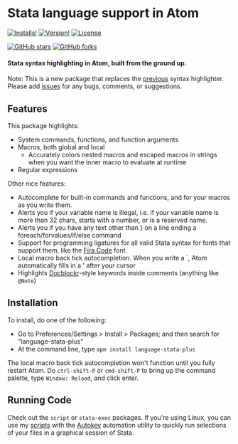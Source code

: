 # Stata language support in Atom
[![Installs!](https://img.shields.io/apm/dm/language-stata.svg?style=flat-square)](https://atom.io/packages/language-stata)
[![Version!](https://img.shields.io/apm/v/language-stata.svg?style=flat-square)](https://atom.io/packages/language-stata)
[![License](https://img.shields.io/apm/l/language-stata.svg?style=flat-square)](https://github.com/kylebarron/language-stata/blob/master/LICENSE)

[![GitHub stars](https://img.shields.io/github/stars/kylebarron/language-stata.svg?style=social&label=Star)](https://github.com/kylebarron/language-stata)
[![GitHub forks](https://img.shields.io/github/forks/kylebarron/language-stata.svg?style=social&label=Fork)](https://github.com/kylebarron/language-stata)

#### Stata syntax highlighting in Atom, built from the ground up.

Note: This is a new package that replaces the [previous](https://github.com/benwhalley/atom-language-stata) syntax highlighter. Please add [issues](https://github.com/kylebarron/language-stata/issues) for any bugs, comments, or suggestions.

## Features

This package highlights:
- System commands, functions, and function arguments
- Macros, both global and local
    - Accurately colors nested macros and escaped macros in strings when you want the inner macro to evaluate at runtime
- Regular expressions

Other nice features:
- Autocomplete for built-in commands and functions, and for your macros as you write them.
- Alerts you if your variable name is illegal, i.e. if your variable name is more than 32 chars, starts with a number, or is a reserved name.
- Alerts you if you have any text other than } on a line ending a foreach/forvalues/if/else command
- Support for programming ligatures for all valid Stata syntax for fonts that support them, like the [Fira Code](https://github.com/tonsky/FiraCode) font.
- Local macro back tick autocompletion. When you write a `, Atom automatically fills in a ' after your cursor
- Highlights [Docblockr](https://atom.io/packages/docblockr)-style keywords inside comments (anything like `@Note`)

## Installation

To install, do one of the following:
- Go to Preferences/Settings > Install > Packages; and then search for "language-stata-plus"
- At the command line, type `apm install language-stata-plus`

The local macro back tick autocompletion won't function until you fully restart Atom. Do `ctrl-shift-P` or `cmd-shift-P` to bring up the command palette, type `Window: Reload`, and click enter.

## Running Code

Check out the `script` or `stata-exec` packages. If you're using Linux, you can use my [scripts](https://github.com/kylebarron/stata-autokey) with the [Autokey](https://github.com/autokey-py3/autokey) automation utility to quickly run selections of your files in a graphical session of Stata.

